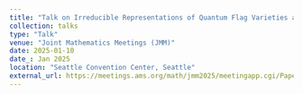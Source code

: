 ```yaml
---
title: "Talk on Irreducible Representations of Quantum Flag Varieties at Roots of Unity"
collection: talks
type: "Talk"
venue: "Joint Mathematics Meetings (JMM)"
date: 2025-01-10
date_: Jan 2025
location: "Seattle Convention Center, Seattle"
external_url: https://meetings.ams.org/math/jmm2025/meetingapp.cgi/Paper/44357
---
```


<!-- [More information here](https://meetings.ams.org/math/jmm2025/meetingapp.cgi/Paper/44357) -->
